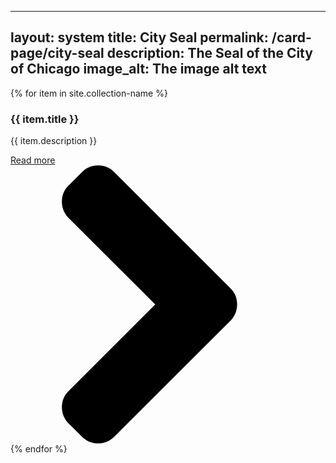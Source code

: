 ---
  layout: system
  title: City Seal
  permalink: /card-page/city-seal
  description: The Seal of the City of Chicago
  image_alt: The image alt text
  ---
<div class="card-deck">
  {% for item in site.collection-name %}
    <div class="card">
      <div class="card-body">
        <h3 class="card-title">{{ item.title }}</h3>
        <p class="card-text">{{ item.description }}</p>
      </div>
      <div class="card-footer">
        <a href="{{ site.baseurl }}{{ item.url }}" class="card-read-more-link">Read more <svg xmlns="http://www.w3.org/2000/svg" width="444.819" height="444.819" viewBox="0 0 444.819 444.819"><path d="M352.025 196.712L165.885 10.848C159.028 3.615 150.468 0 140.185 0s-18.84 3.62-25.696 10.848l-21.7 21.416c-7.045 7.043-10.567 15.604-10.567 25.692 0 9.897 3.52 18.56 10.566 25.98L231.544 222.41 92.785 361.168c-7.04 7.043-10.563 15.604-10.563 25.693 0 9.9 3.52 18.566 10.564 25.98l21.7 21.417c7.043 7.043 15.612 10.564 25.697 10.564 10.09 0 18.656-3.52 25.697-10.564L352.025 248.39c7.046-7.423 10.57-16.084 10.57-25.98.002-10.09-3.524-18.655-10.57-25.698z"/></svg></a>
      </div>
    </div>
  {% endfor %}
</div>
